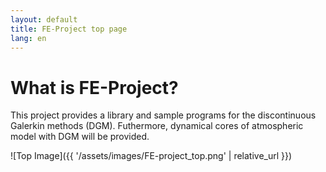 ```yaml
---
layout: default
title: FE-Project top page
lang: en
---
```


# What is FE-Project?

<p>
This project provides a library and sample programs for the discontinuous Galerkin methods (DGM). Futhermore, dynamical cores of atmospheric model with DGM will be provided. 
</p>

![Top Image]({{ '/assets/images/FE-project_top.png' | relative_url }})
